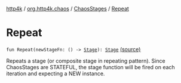 [http4k](../../index.md) / [org.http4k.chaos](../index.md) / [ChaosStages](index.md) / [Repeat](./-repeat.md)

# Repeat

`fun Repeat(newStageFn: () -> `[`Stage`](../-stage.md)`): `[`Stage`](../-stage.md) [(source)](https://github.com/http4k/http4k/blob/master/http4k-testing-chaos/src/main/kotlin/org/http4k/chaos/ChaosStages.kt#L56)

Repeats a stage (or composite stage in repeating pattern). Since ChaosStages are STATEFUL,
the stage function will be fired on each iteration and expecting a NEW instance.

